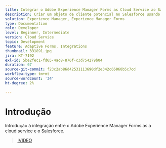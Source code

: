 ```yaml
---
title: Integrar o Adobe Experience Manager Forms as Cloud Service ao Salesforce
description: Criar um objeto de cliente potencial no Salesforce usando a integração
solution: Experience Manager, Experience Manager Forms
type: Documentation
role: Developer
level: Beginner, Intermediate
version: Cloud Service
topic: Development
feature: Adaptive Forms, Integrations
thumbnail: 331891.jpg
jira: KT-7192
exl-id: 5be2fec1-fd65-4ac8-876f-c3d754279b04
duration: 67
source-git-commit: f23c2ab86d42531113690df2e342c65060b5c7cd
workflow-type: tm+mt
source-wordcount: '34'
ht-degree: 2%

---
```


# Introdução

Introdução à integração entre o Adobe Experience Manager Forms as a cloud service e o Salesforce.

>[!VIDEO](https://video.tv.adobe.com/v/331891?quality=12&learn=on)
